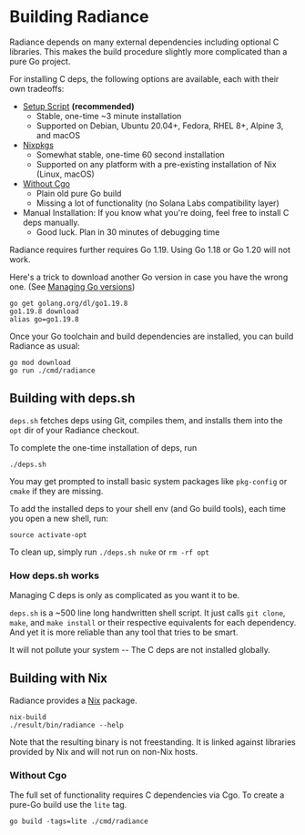 # Building Radiance

Radiance depends on many external dependencies including optional C libraries.
This makes the build procedure slightly more complicated than a pure Go project.

For installing C deps, the following options are available, each with their own tradeoffs:
- [Setup Script](#building-with-depssh) **(recommended)**
  - Stable, one-time ~3 minute installation
  - Supported on Debian, Ubuntu 20.04+, Fedora, RHEL 8+, Alpine 3, and macOS
- [Nixpkgs](#building-with-nix)
  - Somewhat stable, one-time 60 second installation
  - Supported on any platform with a pre-existing installation of Nix (Linux, macOS)
- [Without Cgo](#without-cgo)
  - Plain old pure Go build
  - Missing a lot of functionality (no Solana Labs compatibility layer)
- Manual Installation: If you know what you're doing, feel free to install C deps manually.
  - Good luck. Plan in 30 minutes of debugging time

Radiance requires further requires Go 1.19. Using Go 1.18 or Go 1.20 will not work.

Here's a trick to download another Go version in case you have the wrong one.
(See [Managing Go versions](https://golang.org/doc/manage-install))

    go get golang.org/dl/go1.19.8
    go1.19.8 download
    alias go=go1.19.8

Once your Go toolchain and build dependencies are installed, you can build Radiance as usual:

    go mod download
    go run ./cmd/radiance

## Building with deps.sh

`deps.sh` fetches deps using Git, compiles them, and installs them into the `opt` dir of your Radiance checkout.

To complete the one-time installation of deps, run

    ./deps.sh

You may get prompted to install basic system packages like `pkg-config` or `cmake` if they are missing.

To add the installed deps to your shell env (and Go build tools), each time you open a new shell, run:

    source activate-opt

To clean up, simply run `./deps.sh nuke` or `rm -rf opt`

### How deps.sh works

Managing C deps is only as complicated as you want it to be.

`deps.sh` is a ~500 line long handwritten shell script. It just calls `git clone`, `make`, and `make install` or their
respective equivalents for each dependency. And yet it is more reliable than any tool that tries to be smart.

It will not pollute your system -- The C deps are not installed globally.

## Building with Nix

Radiance provides a [Nix](https://nixos.org/) package.

    nix-build
    ./result/bin/radiance --help

Note that the resulting binary is not freestanding.
It is linked against libraries provided by Nix and will not run on non-Nix hosts.

### Without Cgo

The full set of functionality requires C dependencies via Cgo.
To create a pure-Go build use the `lite` tag.

    go build -tags=lite ./cmd/radiance
